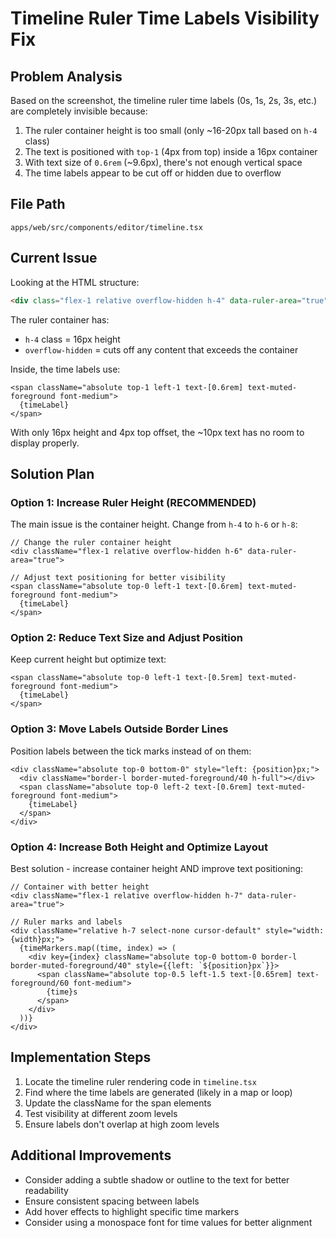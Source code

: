 # Timeline Ruler Time Labels Visibility Fix

## Problem Analysis
Based on the screenshot, the timeline ruler time labels (0s, 1s, 2s, 3s, etc.) are completely invisible because:
1. The ruler container height is too small (only ~16-20px tall based on `h-4` class)
2. The text is positioned with `top-1` (4px from top) inside a 16px container
3. With text size of `0.6rem` (~9.6px), there's not enough vertical space
4. The time labels appear to be cut off or hidden due to overflow

## File Path
`apps/web/src/components/editor/timeline.tsx`

## Current Issue
Looking at the HTML structure:
```html
<div class="flex-1 relative overflow-hidden h-4" data-ruler-area="true">
```

The ruler container has:
- `h-4` class = 16px height
- `overflow-hidden` = cuts off any content that exceeds the container

Inside, the time labels use:
```tsx
<span className="absolute top-1 left-1 text-[0.6rem] text-muted-foreground font-medium">
  {timeLabel}
</span>
```

With only 16px height and 4px top offset, the ~10px text has no room to display properly.

## Solution Plan

### Option 1: Increase Ruler Height (RECOMMENDED)
The main issue is the container height. Change from `h-4` to `h-6` or `h-8`:
```tsx
// Change the ruler container height
<div className="flex-1 relative overflow-hidden h-6" data-ruler-area="true">

// Adjust text positioning for better visibility
<span className="absolute top-0 left-1 text-[0.6rem] text-muted-foreground font-medium">
  {timeLabel}
</span>
```

### Option 2: Reduce Text Size and Adjust Position
Keep current height but optimize text:
```tsx
<span className="absolute top-0 left-1 text-[0.5rem] text-muted-foreground font-medium">
  {timeLabel}
</span>
```

### Option 3: Move Labels Outside Border Lines
Position labels between the tick marks instead of on them:
```tsx
<div className="absolute top-0 bottom-0" style="left: {position}px;">
  <div className="border-l border-muted-foreground/40 h-full"></div>
  <span className="absolute top-0 left-2 text-[0.6rem] text-muted-foreground font-medium">
    {timeLabel}
  </span>
</div>
```

### Option 4: Increase Both Height and Optimize Layout
Best solution - increase container height AND improve text positioning:
```tsx
// Container with better height
<div className="flex-1 relative overflow-hidden h-7" data-ruler-area="true">

// Ruler marks and labels
<div className="relative h-7 select-none cursor-default" style="width: {width}px;">
  {timeMarkers.map((time, index) => (
    <div key={index} className="absolute top-0 bottom-0 border-l border-muted-foreground/40" style={{left: `${position}px`}}>
      <span className="absolute top-0.5 left-1.5 text-[0.65rem] text-foreground/60 font-medium">
        {time}s
      </span>
    </div>
  ))}
</div>
```

## Implementation Steps
1. Locate the timeline ruler rendering code in `timeline.tsx`
2. Find where the time labels are generated (likely in a map or loop)
3. Update the className for the span elements
4. Test visibility at different zoom levels
5. Ensure labels don't overlap at high zoom levels

## Additional Improvements
- Consider adding a subtle shadow or outline to the text for better readability
- Ensure consistent spacing between labels
- Add hover effects to highlight specific time markers
- Consider using a monospace font for time values for better alignment